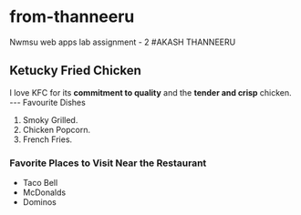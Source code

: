 # from-thanneeru
Nwmsu web apps lab assignment - 2
#AKASH THANNEERU
## Ketucky Fried Chicken
I love KFC for its **commitment to quality** and the **tender and crisp** chicken.
--- Favourite Dishes
1. Smoky Grilled.
2. Chicken Popcorn.
3. French Fries.
### Favorite Places to Visit Near the Restaurant
- Taco Bell
- McDonalds
- Dominos